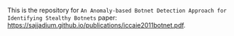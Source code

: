 This is the repository for `An Anomaly-based Botnet Detection Approach for Identifying Stealthy Botnets` paper: https://sajjadium.github.io/publications/iccaie2011botnet.pdf.

